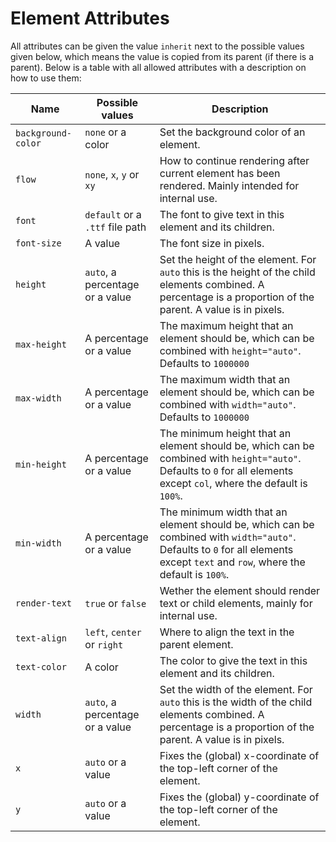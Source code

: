 
# Element Attributes

All attributes can be given the value `inherit` next to the possible values given below, which means the value is copied from its parent (if there is a parent). Below is a table with all allowed attributes with a description on how to use them:

| Name | Possible values | Description |
| --- | --- | --- |
| `background-color` | `none` or a color | Set the background color of an element. |
| `flow` | `none`, `x`, `y` or `xy` | How to continue rendering after current element has been rendered. Mainly intended for internal use. |
| `font` | `default` or a `.ttf` file path | The font to give text in this element and its children. |
| `font-size` | A value | The font size in pixels. |
| `height` | `auto`, a percentage or a value | Set the height of the element. For `auto` this is the height of the child elements combined. A percentage is a proportion of the parent. A value is in pixels. |
| `max-height` | A percentage or a value | The maximum height that an element should be, which can be combined with `height="auto"`. Defaults to `1000000` |
| `max-width` | A percentage or a value | The maximum width that an element should be, which can be combined with `width="auto"`. Defaults to `1000000` |
| `min-height` | A percentage or a value | The minimum height that an element should be, which can be combined with `height="auto"`. Defaults to `0` for all elements except `col`, where the default is `100%`. |
| `min-width` | A percentage or a value | The minimum width that an element should be, which can be combined with `width="auto"`. Defaults to `0` for all elements except `text` and `row`, where the default is `100%`. |
| `render-text` | `true` or `false` | Wether the element should render text or child elements, mainly for internal use. |
| `text-align` | `left`, `center` or `right` | Where to align the text in the parent element. |
| `text-color` | A color | The color to give the text in this element and its children. |
| `width` | `auto`, a percentage or a value | Set the width of the element. For `auto` this is the width of the child elements combined. A percentage is a proportion of the parent. A value is in pixels. |
| `x` | `auto` or a value | Fixes the (global) x-coordinate of the top-left corner of the element. |
| `y` | `auto` or a value | Fixes the (global) y-coordinate of the top-left corner of the element. |
